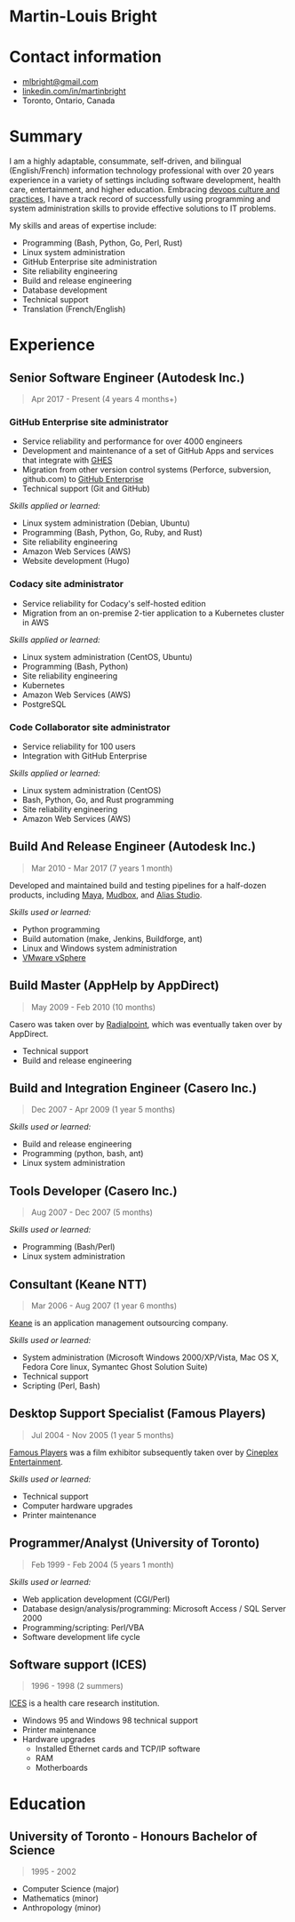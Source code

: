 # Martin-Louis Bright

# Contact information

- mlbright@gmail.com
- [linkedin.com/in/martinbright][linkedin]
- Toronto, Ontario, Canada

# Summary

I am a highly adaptable, consummate, self-driven, and bilingual (English/French) information technology professional with over 20 years experience in a variety of settings including software development, health care, entertainment, and higher education.
Embracing [devops culture and practices][devops], I have a track record of successfully using programming and system administration skills to provide effective solutions to IT problems.

My skills and areas of expertise include:

- Programming (Bash, Python, Go, Perl, Rust)
- Linux system administration
- GitHub Enterprise site administration
- Site reliability engineering
- Build and release engineering
- Database development
- Technical support
- Translation (French/English)

# Experience

## Senior Software Engineer (Autodesk Inc.)

> Apr 2017 - Present (4 years 4 months+)

### GitHub Enterprise site administrator

- Service reliability and performance for over 4000 engineers
- Development and maintenance of a set of GitHub Apps and services that integrate with [GHES][ghes]
- Migration from other version control systems (Perforce, subversion, github.com) to [GitHub Enterprise][ghes]
- Technical support (Git and GitHub)

*Skills applied or learned:*

- Linux system administration (Debian, Ubuntu)
- Programming (Bash, Python, Go, Ruby, and Rust)
- Site reliability engineering
- Amazon Web Services (AWS)
- Website development (Hugo)

### Codacy site administrator

- Service reliability for Codacy's self-hosted edition
- Migration from an on-premise 2-tier application to a Kubernetes cluster in AWS

*Skills applied or learned:*

- Linux system administration (CentOS, Ubuntu)
- Programming (Bash, Python)
- Site reliability engineering
- Kubernetes
- Amazon Web Services (AWS)
- PostgreSQL

### Code Collaborator site administrator

- Service reliability for 100 users
- Integration with GitHub Enterprise

*Skills applied or learned:*

- Linux system administration (CentOS)
- Bash, Python, Go, and Rust programming
- Site reliability engineering
- Amazon Web Services (AWS)

## Build And Release Engineer (Autodesk Inc.)

> Mar 2010 - Mar 2017 (7 years 1 month)

Developed and maintained build and testing pipelines for a half-dozen products, including [Maya][maya], [Mudbox][mudbox], and [Alias Studio][alias].

*Skills used or learned:*

- Python programming
- Build automation (make, Jenkins, Buildforge, ant)
- Linux and Windows system administration
- [VMware vSphere][vsphere]

## Build Master (AppHelp by AppDirect)

> May 2009 - Feb 2010 (10 months)

Casero was taken over by [Radialpoint][radialpoint], which was eventually taken over by AppDirect.

- Technical support
- Build and release engineering

## Build and Integration Engineer (Casero Inc.)

> Dec 2007 - Apr 2009 (1 year 5 months)

*Skills used or learned:*

- Build and release engineering
- Programming (python, bash, ant)
- Linux system administration

## Tools Developer (Casero Inc.)

> Aug 2007 - Dec 2007 (5 months)

*Skills used or learned:*

- Programming (Bash/Perl)
- Linux system administration

## Consultant (Keane NTT)

> Mar 2006 - Aug 2007 (1 year 6 months)

[Keane][keane] is an application management outsourcing company.

*Skills used or learned:*

- System administration (Microsoft Windows 2000/XP/Vista, Mac OS X, Fedora Core linux, Symantec Ghost Solution Suite)
- Technical support
- Scripting (Perl, Bash)

## Desktop Support Specialist (Famous Players)

> Jul 2004 - Nov 2005 (1 year 5 months)

[Famous Players][famous] was a film exhibitor subsequently taken over by [Cineplex Entertainment][cineplex].

*Skills used or learned:*

- Technical support
- Computer hardware upgrades
- Printer maintenance

## Programmer/Analyst (University of Toronto)

> Feb 1999 - Feb 2004 (5 years 1 month)

*Skills used or learned:*

- Web application development (CGI/Perl)
- Database design/analysis/programming: Microsoft Access / SQL Server 2000
- Programming/scripting: Perl/VBA
- Software development life cycle

## Software support (ICES)

> 1996 - 1998 (2 summers)

[ICES][ices] is a health care research institution.

- Windows 95 and Windows 98 technical support
- Printer maintenance
- Hardware upgrades
   - Installed Ethernet cards and TCP/IP software
   - RAM
   - Motherboards

# Education

## University of Toronto - Honours Bachelor of Science

> 1995 - 2002

- Computer Science (major)
- Mathematics (minor)
- Anthropology (minor)

[devops]: https://en.wikipedia.org/wiki/DevOps
[ghes]: https://github.com/enterprise
[ices]: https://www.ices.on.ca/
[famous]: https://en.wikipedia.org/wiki/Famous_Players 
[cineplex]: https://en.wikipedia.org/wiki/Cineplex_Entertainment
[keane]: https://en.wikipedia.org/wiki/Keane_(company)
[casero]: https://www.bloomberg.com/profile/company/3273596Z:CN
[vsphere]: https://en.wikipedia.org/wiki/VMware_vSphere
[radialpoint]: https://www.appdirect.com/about/press/releases/radialpoint-is-now-apphelp
[maya]: https://en.wikipedia.org/wiki/Autodesk_Maya
[alias]: https://en.wikipedia.org/wiki/Autodesk_Alias 
[mudbox]: https://en.wikipedia.org/wiki/Autodesk_Mudbox
[linkedin]: https://www.linkedin.com/in/martinbright/